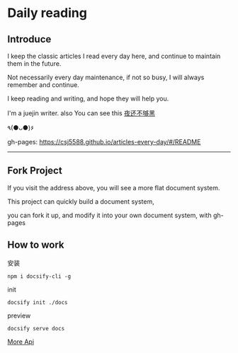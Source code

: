 # Daily reading

## Introduce

I keep the classic articles I read every day here, and continue to maintain them in the future.

Not necessarily every day maintenance, if not so busy, I will always remember and continue.

I keep reading and writing, and hope they will help you.

I'm a juejin writer. also You can see this  [夜还不够黑](https://juejin.im/user/342703357565614)

٩(●ᴗ●)۶

gh-pages: https://csj5588.github.io/articles-every-day/#/README

----

## Fork Project

If you visit the address above, you will see a more flat document system.

This project can quickly build a document system, 

you can fork it up, and modify it into your own document system, with gh-pages

## How to work

安装

```shell
npm i docsify-cli -g
```

init

```shell
docsify init ./docs
```

preview

```shell
docsify serve docs
```

[More Api](https://docsify.js.org/#/more-pages)
